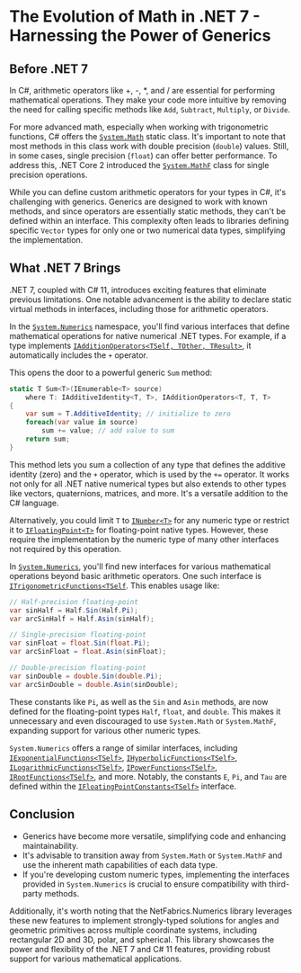 # The Evolution of Math in .NET 7 - Harnessing the Power of Generics

## Before .NET 7

In C#, arithmetic operators like +, -, *, and / are essential for performing mathematical operations. They make your code more intuitive by removing the need for calling specific methods like `Add`, `Subtract`, `Multiply`, or `Divide`.

For more advanced math, especially when working with trigonometric functions, C# offers the [`System.Math`](https://learn.microsoft.com/en-us/dotnet/api/system.math) static class. It's important to note that most methods in this class work with double precision (`double`) values. Still, in some cases, single precision (`float`) can offer better performance. To address this, .NET Core 2 introduced the [`System.MathF`](https://learn.microsoft.com/en-us/dotnet/api/system.mathf) class for single precision operations.

While you can define custom arithmetic operators for your types in C#, it's challenging with generics. Generics are designed to work with known methods, and since operators are essentially static methods, they can't be defined within an interface. This complexity often leads to libraries defining specific `Vector` types for only one or two numerical data types, simplifying the implementation.

## What .NET 7 Brings

.NET 7, coupled with C# 11, introduces exciting features that eliminate previous limitations. One notable advancement is the ability to declare static virtual methods in interfaces, including those for arithmetic operators.

In the [`System.Numerics`](https://learn.microsoft.com/en-us/dotnet/api/system.numerics) namespace, you'll find various interfaces that define mathematical operations for native numerical .NET types. For example, if a type implements [`IAdditionOperators<TSelf, TOther, TResult>`](https://learn.microsoft.com/en-us/dotnet/api/system.numerics.iadditionoperators-3), it automatically includes the `+` operator.

This opens the door to a powerful generic `Sum` method:

```csharp
static T Sum<T>(IEnumerable<T> source)
    where T: IAdditiveIdentity<T, T>, IAdditionOperators<T, T, T>
{
    var sum = T.AdditiveIdentity; // initialize to zero
    foreach(var value in source)
        sum += value; // add value to sum
    return sum;
}
```

This method lets you sum a collection of any type that defines the additive identity (zero) and the `+` operator, which is used by the `+=` operator. It works not only for all .NET native numerical types but also extends to other types like vectors, quaternions, matrices, and more. It's a versatile addition to the C# language.

Alternatively, you could limit `T` to [`INumber<T>`](https://learn.microsoft.com/en-us/dotnet/api/system.numerics.inumber-1) for any numeric type or restrict it to [`IFloatingPoint<T>`](https://learn.microsoft.com/en-us/dotnet/api/system.numerics.ifloatingpoint-1) for floating-point native types. However, these require the implementation by the numeric type of many other interfaces not required by this operation.

In [`System.Numerics`](https://learn.microsoft.com/en-us/dotnet/api/system.numerics), you'll find new interfaces for various mathematical operations beyond basic arithmetic operators. One such interface is [`ITrigonometricFunctions<TSelf`](https://learn.microsoft.com/en-us/dotnet/api/system.numerics.itrigonometricfunctions-1). This enables usage like:

```csharp
// Half-precision floating-point
var sinHalf = Half.Sin(Half.Pi);
var arcSinHalf = Half.Asin(sinHalf);

// Single-precision floating-point
var sinFloat = float.Sin(float.Pi);
var arcSinFloat = float.Asin(sinFloat);

// Double-precision floating-point
var sinDouble = double.Sin(double.Pi);
var arcSinDouble = double.Asin(sinDouble);
```

These constants like `Pi`, as well as the `Sin` and `Asin` methods, are now defined for the floating-point types `Half`, `float`, and `double`. This makes it unnecessary and even discouraged to use `System.Math` or `System.MathF`, expanding support for various other numeric types.

`System.Numerics` offers a range of similar interfaces, including [`IExponentialFunctions<TSelf>`](https://learn.microsoft.com/en-us/dotnet/api/system.numerics.iexponentialfunctions-1), [`IHyperbolicFunctions<TSelf>`](https://learn.microsoft.com/en-us/dotnet/api/system.numerics.ihyperbolicfunctions-1), [`ILogarithmicFunctions<TSelf>`](https://learn.microsoft.com/en-us/dotnet/api/system.numerics.ilogarithmicfunctions-1), [`IPowerFunctions<TSelf>`](https://learn.microsoft.com/en-us/dotnet/api/system.numerics.ipowerfunctions-1), [`IRootFunctions<TSelf>`](https://learn.microsoft.com/en-us/dotnet/api/system.numerics.irootfunctions-1), and more. Notably, the constants `E`, `Pi`, and `Tau` are defined within the [`IFloatingPointConstants<TSelf>`](https://learn.microsoft.com/en-us/dotnet/api/system.numerics.ifloatingpointconstants-1) interface.

## Conclusion

- Generics have become more versatile, simplifying code and enhancing maintainability.
- It's advisable to transition away from `System.Math` or `System.MathF` and use the inherent math capabilities of each data type.
- If you're developing custom numeric types, implementing the interfaces provided in `System.Numerics` is crucial to ensure compatibility with third-party methods.

Additionally, it's worth noting that the NetFabrics.Numerics library leverages these new features to implement strongly-typed solutions for angles and geometric primitives across multiple coordinate systems, including rectangular 2D and 3D, polar, and spherical. This library showcases the power and flexibility of the .NET 7 and C# 11 features, providing robust support for various mathematical applications.

